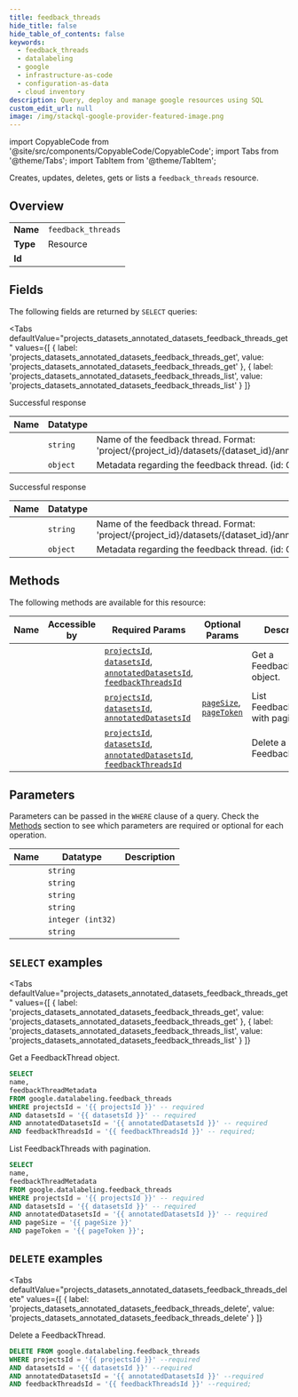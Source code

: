 ```yaml
--- 
title: feedback_threads
hide_title: false
hide_table_of_contents: false
keywords:
  - feedback_threads
  - datalabeling
  - google
  - infrastructure-as-code
  - configuration-as-data
  - cloud inventory
description: Query, deploy and manage google resources using SQL
custom_edit_url: null
image: /img/stackql-google-provider-featured-image.png
---
```


import CopyableCode from '@site/src/components/CopyableCode/CopyableCode';
import Tabs from '@theme/Tabs';
import TabItem from '@theme/TabItem';

Creates, updates, deletes, gets or lists a <code>feedback_threads</code> resource.

## Overview
<table><tbody>
<tr><td><b>Name</b></td><td><code>feedback_threads</code></td></tr>
<tr><td><b>Type</b></td><td>Resource</td></tr>
<tr><td><b>Id</b></td><td><CopyableCode code="google.datalabeling.feedback_threads" /></td></tr>
</tbody></table>

## Fields

The following fields are returned by `SELECT` queries:

<Tabs
    defaultValue="projects_datasets_annotated_datasets_feedback_threads_get"
    values={[
        { label: 'projects_datasets_annotated_datasets_feedback_threads_get', value: 'projects_datasets_annotated_datasets_feedback_threads_get' },
        { label: 'projects_datasets_annotated_datasets_feedback_threads_list', value: 'projects_datasets_annotated_datasets_feedback_threads_list' }
    ]}
>
<TabItem value="projects_datasets_annotated_datasets_feedback_threads_get">

Successful response

<table>
<thead>
    <tr>
    <th>Name</th>
    <th>Datatype</th>
    <th>Description</th>
    </tr>
</thead>
<tbody>
<tr>
    <td><CopyableCode code="name" /></td>
    <td><code>string</code></td>
    <td>Name of the feedback thread. Format: 'project/&#123;project_id&#125;/datasets/&#123;dataset_id&#125;/annotatedDatasets/&#123;annotated_dataset_id&#125;/feedbackThreads/&#123;feedback_thread_id&#125;'</td>
</tr>
<tr>
    <td><CopyableCode code="feedbackThreadMetadata" /></td>
    <td><code>object</code></td>
    <td>Metadata regarding the feedback thread. (id: GoogleCloudDatalabelingV1beta1FeedbackThreadMetadata)</td>
</tr>
</tbody>
</table>
</TabItem>
<TabItem value="projects_datasets_annotated_datasets_feedback_threads_list">

Successful response

<table>
<thead>
    <tr>
    <th>Name</th>
    <th>Datatype</th>
    <th>Description</th>
    </tr>
</thead>
<tbody>
<tr>
    <td><CopyableCode code="name" /></td>
    <td><code>string</code></td>
    <td>Name of the feedback thread. Format: 'project/&#123;project_id&#125;/datasets/&#123;dataset_id&#125;/annotatedDatasets/&#123;annotated_dataset_id&#125;/feedbackThreads/&#123;feedback_thread_id&#125;'</td>
</tr>
<tr>
    <td><CopyableCode code="feedbackThreadMetadata" /></td>
    <td><code>object</code></td>
    <td>Metadata regarding the feedback thread. (id: GoogleCloudDatalabelingV1beta1FeedbackThreadMetadata)</td>
</tr>
</tbody>
</table>
</TabItem>
</Tabs>

## Methods

The following methods are available for this resource:

<table>
<thead>
    <tr>
    <th>Name</th>
    <th>Accessible by</th>
    <th>Required Params</th>
    <th>Optional Params</th>
    <th>Description</th>
    </tr>
</thead>
<tbody>
<tr>
    <td><a href="#projects_datasets_annotated_datasets_feedback_threads_get"><CopyableCode code="projects_datasets_annotated_datasets_feedback_threads_get" /></a></td>
    <td><CopyableCode code="select" /></td>
    <td><a href="#parameter-projectsId"><code>projectsId</code></a>, <a href="#parameter-datasetsId"><code>datasetsId</code></a>, <a href="#parameter-annotatedDatasetsId"><code>annotatedDatasetsId</code></a>, <a href="#parameter-feedbackThreadsId"><code>feedbackThreadsId</code></a></td>
    <td></td>
    <td> Get a FeedbackThread object.</td>
</tr>
<tr>
    <td><a href="#projects_datasets_annotated_datasets_feedback_threads_list"><CopyableCode code="projects_datasets_annotated_datasets_feedback_threads_list" /></a></td>
    <td><CopyableCode code="select" /></td>
    <td><a href="#parameter-projectsId"><code>projectsId</code></a>, <a href="#parameter-datasetsId"><code>datasetsId</code></a>, <a href="#parameter-annotatedDatasetsId"><code>annotatedDatasetsId</code></a></td>
    <td><a href="#parameter-pageSize"><code>pageSize</code></a>, <a href="#parameter-pageToken"><code>pageToken</code></a></td>
    <td>List FeedbackThreads with pagination.</td>
</tr>
<tr>
    <td><a href="#projects_datasets_annotated_datasets_feedback_threads_delete"><CopyableCode code="projects_datasets_annotated_datasets_feedback_threads_delete" /></a></td>
    <td><CopyableCode code="delete" /></td>
    <td><a href="#parameter-projectsId"><code>projectsId</code></a>, <a href="#parameter-datasetsId"><code>datasetsId</code></a>, <a href="#parameter-annotatedDatasetsId"><code>annotatedDatasetsId</code></a>, <a href="#parameter-feedbackThreadsId"><code>feedbackThreadsId</code></a></td>
    <td></td>
    <td>Delete a FeedbackThread.</td>
</tr>
</tbody>
</table>

## Parameters

Parameters can be passed in the `WHERE` clause of a query. Check the [Methods](#methods) section to see which parameters are required or optional for each operation.

<table>
<thead>
    <tr>
    <th>Name</th>
    <th>Datatype</th>
    <th>Description</th>
    </tr>
</thead>
<tbody>
<tr id="parameter-annotatedDatasetsId">
    <td><CopyableCode code="annotatedDatasetsId" /></td>
    <td><code>string</code></td>
    <td></td>
</tr>
<tr id="parameter-datasetsId">
    <td><CopyableCode code="datasetsId" /></td>
    <td><code>string</code></td>
    <td></td>
</tr>
<tr id="parameter-feedbackThreadsId">
    <td><CopyableCode code="feedbackThreadsId" /></td>
    <td><code>string</code></td>
    <td></td>
</tr>
<tr id="parameter-projectsId">
    <td><CopyableCode code="projectsId" /></td>
    <td><code>string</code></td>
    <td></td>
</tr>
<tr id="parameter-pageSize">
    <td><CopyableCode code="pageSize" /></td>
    <td><code>integer (int32)</code></td>
    <td></td>
</tr>
<tr id="parameter-pageToken">
    <td><CopyableCode code="pageToken" /></td>
    <td><code>string</code></td>
    <td></td>
</tr>
</tbody>
</table>

## `SELECT` examples

<Tabs
    defaultValue="projects_datasets_annotated_datasets_feedback_threads_get"
    values={[
        { label: 'projects_datasets_annotated_datasets_feedback_threads_get', value: 'projects_datasets_annotated_datasets_feedback_threads_get' },
        { label: 'projects_datasets_annotated_datasets_feedback_threads_list', value: 'projects_datasets_annotated_datasets_feedback_threads_list' }
    ]}
>
<TabItem value="projects_datasets_annotated_datasets_feedback_threads_get">

 Get a FeedbackThread object.

```sql
SELECT
name,
feedbackThreadMetadata
FROM google.datalabeling.feedback_threads
WHERE projectsId = '{{ projectsId }}' -- required
AND datasetsId = '{{ datasetsId }}' -- required
AND annotatedDatasetsId = '{{ annotatedDatasetsId }}' -- required
AND feedbackThreadsId = '{{ feedbackThreadsId }}' -- required;
```
</TabItem>
<TabItem value="projects_datasets_annotated_datasets_feedback_threads_list">

List FeedbackThreads with pagination.

```sql
SELECT
name,
feedbackThreadMetadata
FROM google.datalabeling.feedback_threads
WHERE projectsId = '{{ projectsId }}' -- required
AND datasetsId = '{{ datasetsId }}' -- required
AND annotatedDatasetsId = '{{ annotatedDatasetsId }}' -- required
AND pageSize = '{{ pageSize }}'
AND pageToken = '{{ pageToken }}';
```
</TabItem>
</Tabs>


## `DELETE` examples

<Tabs
    defaultValue="projects_datasets_annotated_datasets_feedback_threads_delete"
    values={[
        { label: 'projects_datasets_annotated_datasets_feedback_threads_delete', value: 'projects_datasets_annotated_datasets_feedback_threads_delete' }
    ]}
>
<TabItem value="projects_datasets_annotated_datasets_feedback_threads_delete">

Delete a FeedbackThread.

```sql
DELETE FROM google.datalabeling.feedback_threads
WHERE projectsId = '{{ projectsId }}' --required
AND datasetsId = '{{ datasetsId }}' --required
AND annotatedDatasetsId = '{{ annotatedDatasetsId }}' --required
AND feedbackThreadsId = '{{ feedbackThreadsId }}' --required;
```
</TabItem>
</Tabs>
